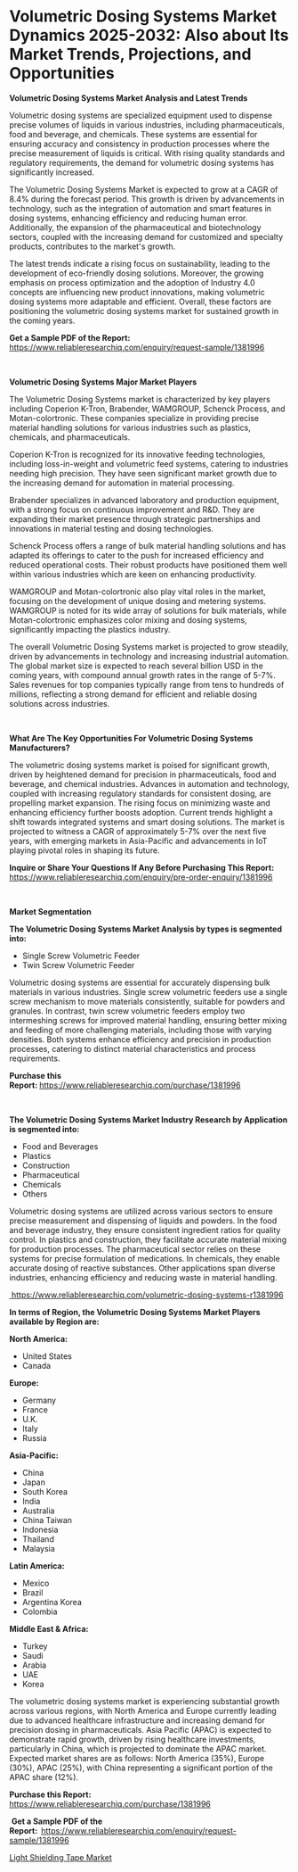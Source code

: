 <p><h1>Volumetric Dosing Systems Market Dynamics 2025-2032: Also about Its Market Trends, Projections, and Opportunities</h1></p><p><strong>Volumetric Dosing Systems Market Analysis and Latest Trends</strong></p>
<p><p>Volumetric dosing systems are specialized equipment used to dispense precise volumes of liquids in various industries, including pharmaceuticals, food and beverage, and chemicals. These systems are essential for ensuring accuracy and consistency in production processes where the precise measurement of liquids is critical. With rising quality standards and regulatory requirements, the demand for volumetric dosing systems has significantly increased.</p><p>The Volumetric Dosing Systems Market is expected to grow at a CAGR of 8.4% during the forecast period. This growth is driven by advancements in technology, such as the integration of automation and smart features in dosing systems, enhancing efficiency and reducing human error. Additionally, the expansion of the pharmaceutical and biotechnology sectors, coupled with the increasing demand for customized and specialty products, contributes to the market's growth.</p><p>The latest trends indicate a rising focus on sustainability, leading to the development of eco-friendly dosing solutions. Moreover, the growing emphasis on process optimization and the adoption of Industry 4.0 concepts are influencing new product innovations, making volumetric dosing systems more adaptable and efficient. Overall, these factors are positioning the volumetric dosing systems market for sustained growth in the coming years.</p></p>
<p><strong>Get a Sample PDF of the Report:&nbsp;</strong> <a href="https://www.reliableresearchiq.com/enquiry/request-sample/1381996?utm_campaign=2638&utm_medium=2&utm_source=Github&utm_content=ia&utm_term=28022025&utm_id=volumetric-dosing-systems">https://www.reliableresearchiq.com/enquiry/request-sample/1381996</a></p>
<p>&nbsp;</p>
<p><strong>Volumetric Dosing Systems Major Market Players</strong></p>
<p><p>The Volumetric Dosing Systems market is characterized by key players including Coperion K-Tron, Brabender, WAMGROUP, Schenck Process, and Motan-colortronic. These companies specialize in providing precise material handling solutions for various industries such as plastics, chemicals, and pharmaceuticals.</p><p>Coperion K-Tron is recognized for its innovative feeding technologies, including loss-in-weight and volumetric feed systems, catering to industries needing high precision. They have seen significant market growth due to the increasing demand for automation in material processing. </p><p>Brabender specializes in advanced laboratory and production equipment, with a strong focus on continuous improvement and R&D. They are expanding their market presence through strategic partnerships and innovations in material testing and dosing technologies.</p><p>Schenck Process offers a range of bulk material handling solutions and has adapted its offerings to cater to the push for increased efficiency and reduced operational costs. Their robust products have positioned them well within various industries which are keen on enhancing productivity.</p><p>WAMGROUP and Motan-colortronic also play vital roles in the market, focusing on the development of unique dosing and metering systems. WAMGROUP is noted for its wide array of solutions for bulk materials, while Motan-colortronic emphasizes color mixing and dosing systems, significantly impacting the plastics industry.</p><p>The overall Volumetric Dosing Systems market is projected to grow steadily, driven by advancements in technology and increasing industrial automation. The global market size is expected to reach several billion USD in the coming years, with compound annual growth rates in the range of 5-7%. Sales revenues for top companies typically range from tens to hundreds of millions, reflecting a strong demand for efficient and reliable dosing solutions across industries.</p></p>
<p>&nbsp;</p>
<p><strong>What Are The Key Opportunities For Volumetric Dosing Systems Manufacturers?</strong></p>
<p><p>The volumetric dosing systems market is poised for significant growth, driven by heightened demand for precision in pharmaceuticals, food and beverage, and chemical industries. Advances in automation and technology, coupled with increasing regulatory standards for consistent dosing, are propelling market expansion. The rising focus on minimizing waste and enhancing efficiency further boosts adoption. Current trends highlight a shift towards integrated systems and smart dosing solutions. The market is projected to witness a CAGR of approximately 5-7% over the next five years, with emerging markets in Asia-Pacific and advancements in IoT playing pivotal roles in shaping its future.</p></p>
<p><strong>Inquire or Share Your Questions If Any Before Purchasing This Report:</strong> <a href="https://www.reliableresearchiq.com/enquiry/pre-order-enquiry/1381996?utm_campaign=2638&utm_medium=2&utm_source=Github&utm_content=ia&utm_term=28022025&utm_id=volumetric-dosing-systems">https://www.reliableresearchiq.com/enquiry/pre-order-enquiry/1381996</a></p>
<p>&nbsp;</p>
<p><strong>Market Segmentation</strong></p>
<p><strong>The Volumetric Dosing Systems Market Analysis by types is segmented into:</strong></p>
<p><ul><li>Single Screw Volumetric Feeder</li><li>Twin Screw Volumetric Feeder</li></ul></p>
<p><p>Volumetric dosing systems are essential for accurately dispensing bulk materials in various industries. Single screw volumetric feeders use a single screw mechanism to move materials consistently, suitable for powders and granules. In contrast, twin screw volumetric feeders employ two intermeshing screws for improved material handling, ensuring better mixing and feeding of more challenging materials, including those with varying densities. Both systems enhance efficiency and precision in production processes, catering to distinct material characteristics and process requirements.</p></p>
<p><strong>Purchase this Report:&nbsp;</strong><a href="https://www.reliableresearchiq.com/purchase/1381996?utm_campaign=2638&utm_medium=2&utm_source=Github&utm_content=ia&utm_term=28022025&utm_id=volumetric-dosing-systems">https://www.reliableresearchiq.com/purchase/1381996</a></p>
<p>&nbsp;</p>
<p><strong>The Volumetric Dosing Systems Market Industry Research by Application is segmented into:</strong></p>
<p><ul><li>Food and Beverages</li><li>Plastics</li><li>Construction</li><li>Pharmaceutical</li><li>Chemicals</li><li>Others</li></ul></p>
<p><p>Volumetric dosing systems are utilized across various sectors to ensure precise measurement and dispensing of liquids and powders. In the food and beverage industry, they ensure consistent ingredient ratios for quality control. In plastics and construction, they facilitate accurate material mixing for production processes. The pharmaceutical sector relies on these systems for precise formulation of medications. In chemicals, they enable accurate dosing of reactive substances. Other applications span diverse industries, enhancing efficiency and reducing waste in material handling.</p></p>
<p><a href="https://www.reliableresearchiq.com/volumetric-dosing-systems-r1381996?utm_campaign=2638&utm_medium=2&utm_source=Github&utm_content=ia&utm_term=28022025&utm_id=volumetric-dosing-systems">&nbsp;https://www.reliableresearchiq.com/volumetric-dosing-systems-r1381996</a></p>
<p><strong>In terms of Region, the Volumetric Dosing Systems Market Players available by Region are:</strong></p>
<p>
    <p> <strong> North America: </strong>
        <ul>
            <li>United States</li>
            <li>Canada</li>
        </ul>
        </p> 
    <p> <strong> Europe: </strong>
        <ul>
            <li>Germany</li>
            <li>France</li>
            <li>U.K.</li>
            <li>Italy</li>
            <li>Russia</li>
        </ul>
        </p> 
    <p> <strong> Asia-Pacific: </strong>
        <ul>
            <li>China</li>
            <li>Japan</li>
            <li>South Korea</li>
            <li>India</li>
            <li>Australia</li>
            <li>China Taiwan</li>
            <li>Indonesia</li>
            <li>Thailand</li>
            <li>Malaysia</li>
        </ul>
        </p> 
    <p> <strong> Latin America: </strong>
        <ul>
            <li>Mexico</li>
            <li>Brazil</li>
            <li>Argentina Korea</li>
            <li>Colombia</li>
        </ul>
        </p> 
    <p> <strong> Middle East & Africa: </strong>
        <ul>
            <li>Turkey</li>
            <li>Saudi</li>
            <li>Arabia</li>
            <li>UAE</li>
            <li>Korea</li>
        </ul>
    </p>
    </p>
<p><p>The volumetric dosing systems market is experiencing substantial growth across various regions, with North America and Europe currently leading due to advanced healthcare infrastructure and increasing demand for precision dosing in pharmaceuticals. Asia Pacific (APAC) is expected to demonstrate rapid growth, driven by rising healthcare investments, particularly in China, which is projected to dominate the APAC market. Expected market shares are as follows: North America (35%), Europe (30%), APAC (25%), with China representing a significant portion of the APAC share (12%).</p></p>
<p><strong>Purchase this Report: </strong><a href="https://www.reliableresearchiq.com/purchase/1381996?utm_campaign=2638&utm_medium=2&utm_source=Github&utm_content=ia&utm_term=28022025&utm_id=volumetric-dosing-systems">https://www.reliableresearchiq.com/purchase/1381996</a></p>
<p>&nbsp;<strong>Get a Sample PDF of the Report:&nbsp;&nbsp;</strong><a href="https://www.reliableresearchiq.com/enquiry/request-sample/1381996?utm_campaign=2638&utm_medium=2&utm_source=Github&utm_content=ia&utm_term=28022025&utm_id=volumetric-dosing-systems">https://www.reliableresearchiq.com/enquiry/request-sample/1381996</a></p>
<p><strong></strong></p>
<p><p><a href="https://github.com/yankimber90yankim/Market-Research-Report-List-1/blob/main/light-shielding-tape-market.md?utm_campaign=2638&utm_medium=2&utm_source=Github&utm_content=ia&utm_term=28022025&utm_id=volumetric-dosing-systems">Light Shielding Tape Market</a></p></p>